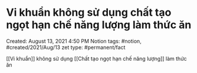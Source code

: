 ---
---

# Vi khuẩn không sử dụng chất tạo ngọt hạn chế năng lượng làm thức ăn

Created: August 13, 2021 4:50 PM
Notion tags: #notion, #created/2021/Aug/13
zet type: #permanent/fact

[[Vi khuẩn]]  không sử dụng [[Chất tạo ngọt hạn chế năng lượng]]  làm thức ăn